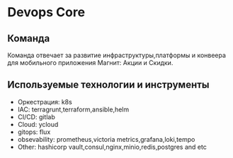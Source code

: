 # Devops Core

## Команда

Команда отвечает за развитие инфраструктуры,платформы и конвеера для мобильного приложения Магнит: Акции и Скидки.

## Используемые технологии и инструменты

* Оркестрация: k8s
* IAC: terragrunt,terraform,ansible,helm
* CI/CD: gitlab
* Cloud: ycloud
* gitops: flux
* obsevability: prometheus,victoria metrics,grafana,loki,tempo
* Other: hashicorp vault,consul,nginx,minio,redis,postgres and etc
